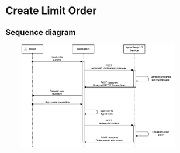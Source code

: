 # Create Limit Order

## Sequence diagram

<figure><img src="../../../.gitbook/assets/LO_Maker_CreateOrder.png" alt=""><figcaption></figcaption></figure>
